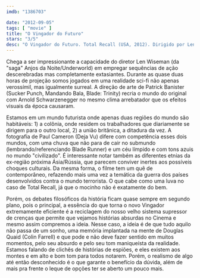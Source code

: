 ```yaml
---
imdb: "1386703"

date: "2012-09-05"
tags: [ "movie" ]
title: "O Vingador do Futuro"
stars: "3/5"
desc: "O Vingador do Futuro. Total Recall (USA, 2012). Dirigido por Len Wiseman. Escrito por Kurt Wimmer, Mark Bomback, Ronald Shusett, Dan O'Bannon, Jon Povill, Kurt Wimmer, Ronald Shusett, Dan O'Bannon, Gary Goldman. Com Colin Farrell, Kate Beckinsale, Jessica Biel, Bryan Cranston, Bokeem Woodbine, Bill Nighy, John Cho, Will Yun Lee, Milton Barnes."
---
```

Chega a ser impressionante a capacidade do diretor Len Wiseman (da "saga" Anjos da Noite/Underworld) em empregar sequências de ação descerebradas mas completamente extasiantes. Durante as quase duas horas de projeção somos jogados em uma realidade sci-fi não apenas verossímil, mas igualmente surreal. A direção de arte de Patrick Banister (Sucker Punch, Mandando Bala, Blade: Trinity) recria o mundo do original com Arnold Schwarzenegger no mesmo clima arrebatador que os efeitos visuais da época causaram.

Estamos em um mundo futurista onde apenas duas regiões do mundo são habitáveis: 1) a colônia, onde residem os trabalhadores que diariamente se dirigem para o outro local, 2) a união britânica, a ditadura da vez. A fotografia de Paul Cameron (Deja Vu) difere com competência esses dois mundos, com uma chuva que não para de cair no submundo (lembrando/referenciando Blade Runner) e um céu límpido e com tons azuis no mundo "civilizado". É interessante notar também as diferentes etnias da ex-região próxima Ásia/Rússia, que parecem conviver inertes aos possíveis choques culturais. Da mesma forma, o filme tem um quê de contemporâneo, refazendo mais uma vez a temática da guerra dos países desenvolvidos contra o mundo terrorista. O que cabe como uma luva no caso de Total Recall, já que o mocinho não é exatamente do bem.

Porém, os debates filosóficos da história ficam quase sempre em segundo plano, pois o principal, a essência do que torna o novo Vingador extremamente eficiente é a reciclagem do nosso velho sistema supressor de crenças que permite que vejamos histórias absurdas no Cinema e mesmo assim compremos a ideia. Nesse caso, a ideia é de que tudo aquilo não passa de um sonho, uma memória implantada na mente de Douglas Quaid (Colin Farrell) e que pode e não deve fazer sentido em muitos momentos, pelo seu absurdo e pelo seu tom maniqueísta da realidade. Estamos falando de clichês de histórias de espiões, e eles existem aos montes e em alto e bom tom para todos notarem. Porém, o realismo de algo até então desconhecido é o que garante o benefício da dúvida, além de mais pra frente o leque de opções ter se aberto um pouco mais.

